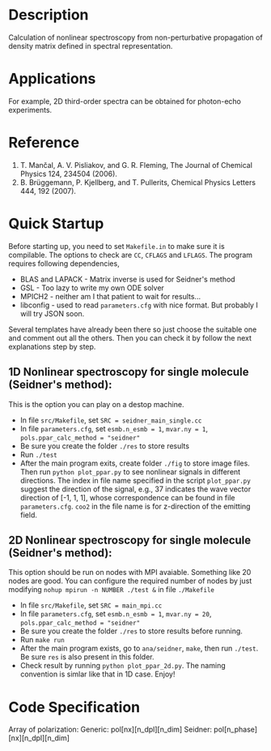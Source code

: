 # Description
Calculation of nonlinear spectroscopy from non-perturbative propagation of density matrix defined in spectral representation.

# Applications
For example, 2D third-order spectra can be obtained for photon-echo experiments.

# Reference
1. T. Mančal, A. V. Pisliakov, and G. R. Fleming, The Journal of Chemical Physics 124, 234504 (2006).
2. B. Brüggemann, P. Kjellberg, and T. Pullerits, Chemical Physics Letters 444, 192 (2007).

# Quick Startup

Before starting up, you need to set `Makefile.in` to make sure it is compilable.
The options to check are `CC`, `CFLAGS` and `LFLAGS`.
The program requires following dependencies,
* BLAS and LAPACK - Matrix inverse is used for Seidner's method
* GSL - Too lazy to write my own ODE solver
* MPICH2 - neither am I that patient to wait for results...
* libconfig - used to read `parameters.cfg` with nice format.
  But probably I will try JSON soon.

Several templates have already been there so just choose the suitable one and
comment out all the others. Then you can check it by follow the next explanations
step by step.

## 1D Nonlinear spectroscopy for single molecule (Seidner's method):
This is the option you can play on a destop machine.

* In file `src/Makefile`, set
  `SRC = seidner_main_single.cc`
* In file `parameters.cfg`, set
  `esmb.n_esmb = 1`,
  `mvar.ny = 1`,
  `pols.ppar_calc_method = "seidner"`
* Be sure you create the folder `./res` to store results
* Run `./test`
* After the main program exits, create folder `./fig` to store image files. Then run
  `python plot_ppar.py` to see nonlinear signals in different directions. The index in
  file name specified in the script `plot_ppar.py` suggest the direction of the signal,
  e.g., 37 indicates the wave vector direction of [-1, 1, 1], whose correspondence
  can be found in file `parameters.cfg`. `coo2` in the file name is for z-direction
  of the emitting field.

## 2D Nonlinear spectroscopy for single molecule (Seidner's method):
This option should be run on nodes with MPI avaiable. Something like 20 nodes are good.
You can configure the required number of nodes by just modifying
`nohup mpirun -n NUMBER ./test &` in file `./Makefile`

* In file `src/Makefile`, set
  `SRC = main_mpi.cc`
* In file `parameters.cfg`, set
  `esmb.n_esmb = 1`,
  `mvar.ny = 20`,
  `pols.ppar_calc_method = "seidner"`
* Be sure you create the folder `./res` to store results before running.
* Run `make run`
* After the main program exists, go to `ana/seidner`, `make`, then run `./test`.
  Be sure `res` is also present in this folder.
* Check result by running `python plot_ppar_2d.py`. The naming convention is simlar like
  that in 1D case. Enjoy!

# Code Specification

Array of polarization:
Generic: pol[nx][n_dpl][n_dim]
Seidner: pol[n_phase][nx][n_dpl][n_dim]
